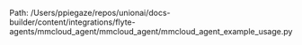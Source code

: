Path: /Users/ppiegaze/repos/unionai/docs-builder/content/integrations/flyte-agents/mmcloud_agent/mmcloud_agent/mmcloud_agent_example_usage.py